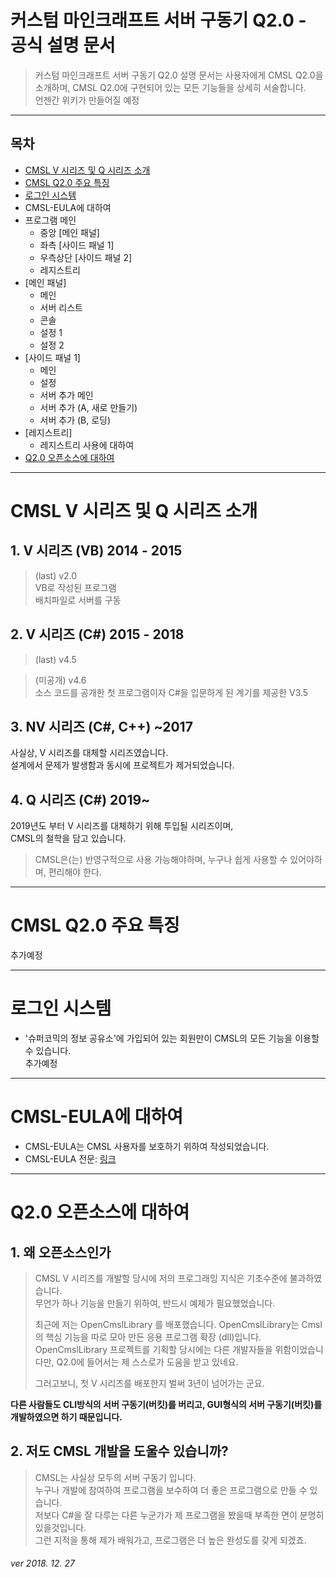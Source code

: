 # 커스텀 마인크래프트 서버 구동기 Q2.0 - 공식 설명 문서
> 커스텀 마인크래프트 서버 구동기 Q2.0 설명 문서는 사용자에게 CMSL Q2.0을 소개하며, CMSL Q2.0에 구현되어 있는 모든 기능들을 상세히 서술합니다.   
> 언젠간 위키가 만들어질 예정  
---
## 목차
* [CMSL V 시리즈 및 Q 시리즈 소개](https://github.com/ekfvoddl3536/cmsl_update/blob/master/q2.0/document.md#cmsl-v-%EC%8B%9C%EB%A6%AC%EC%A6%88-%EB%B0%8F-q-%EC%8B%9C%EB%A6%AC%EC%A6%88-%EC%86%8C%EA%B0%9C)
* [CMSL Q2.0 주요 특징](https://github.com/ekfvoddl3536/cmsl_update/blob/master/q2.0/document.md#cmsl-q20-%EC%A3%BC%EC%9A%94-%ED%8A%B9%EC%A7%95)
* [로그인 시스템](https://github.com/ekfvoddl3536/cmsl_update/blob/master/q2.0/document.md#%EB%A1%9C%EA%B7%B8%EC%9D%B8-%EC%8B%9C%EC%8A%A4%ED%85%9C)
* CMSL-EULA에 대하여
* 프로그램 메인
  + 중앙 [메인 패널]
  + 좌측 [사이드 패널 1]
  + 우측상단 [사이드 패널 2]
  + 레지스트리
* [메인 패널]
  + 메인
  + 서버 리스트
  + 콘솔
  + 설정 1
  + 설정 2
* [사이드 패널 1]
  + 메인
  + 설정
  + 서버 추가 메인
  + 서버 추가 (A, 새로 만들기)
  + 서버 추가 (B, 로딩)
* [레지스트리]
  + 레지스트리 사용에 대하여
* [Q2.0 오픈소스에 대하여](https://github.com/ekfvoddl3536/cmsl_update/blob/master/q2.0/document.md#q20-%EC%98%A4%ED%94%88%EC%86%8C%EC%8A%A4%EC%97%90-%EB%8C%80%ED%95%98%EC%97%AC)
----
# CMSL V 시리즈 및 Q 시리즈 소개
## 1. V 시리즈 (VB) 2014 - 2015  
> (last) v2.0  
> VB로 작성된 프로그램  
> 배치파일로 서버를 구동  
## 2. V 시리즈 (C#) 2015 - 2018
> (last) v4.5  

> (미공개) v4.6  
소스 코드를 공개한 첫 프로그램이자 C#을 입문하게 된 계기를 제공한 V3.5  
## 3. NV 시리즈 (C#, C++) ~2017
사실상, V 시리즈를 대체할 시리즈였습니다.   
설계에서 문제가 발생함과 동시에 프로젝트가 제거되었습니다.  
## 4. Q 시리즈 (C#) 2019~
2019년도 부터 V 시리즈를 대체하기 위해 투입될 시리즈이며,  
CMSL의 철학을 담고 있습니다.  
> CMSL은(는) 반영구적으로 사용 가능해야하며, 누구나 쉽게 사용할 수 있어야하며, 편리해야 한다.  
  
  
----
# CMSL Q2.0 주요 특징  
추가예정  
  
  
----
# 로그인 시스템
* '슈퍼코믹의 정보 공유소'에 가입되어 있는 회원만이 CMSL의 모든 기능을 이용할 수 있습니다.  
추가예정  
  
  
------
# CMSL-EULA에 대하여
* CMSL-EULA는 CMSL 사용자를 보호하기 위하여 작성되었습니다.
* CMSL-EULA 전문: [링크](http://ekfvoddl3535.cafe24.com/xe/board_t/4101)
  
  
----
# Q2.0 오픈소스에 대하여
## 1. 왜 오픈소스인가
> CMSL V 시리즈를 개발할 당시에 저의 프로그래밍 지식은 기초수준에 불과하였습니다.  
> 무언가 하나 기능을 만들기 위하여, 반드시 예제가 필요했었습니다.  
> 
> 최근에 저는 OpenCmslLibrary 를 배포했습니다. OpenCmslLibrary는 Cmsl의 핵심 기능을 따로 모아 만든 응용 프로그램 확장 (dll)입니다.  
> OpenCmslLibrary 프로젝트를 기획할 당시에는 다른 개발자들을 위함이었습니다만, Q2.0에 들어서는 제 스스로가 도움을 받고 있네요.  
>
> 그러고보니, 첫 V 시리즈를 배포한지 벌써 3년이 넘어가는 군요.

__다른 사람들도 CLI방식의 서버 구동기(버킷)를 버리고, GUI형식의 서버 구동기(버킷)를 개발하였으면 하기 때문입니다.__
## 2. 저도 CMSL 개발을 도울수 있습니까? 
> CMSL는 사실상 모두의 서버 구동기 입니다.  
> 누구나 개발에 참여하여 프로그램을 보수하여 더 좋은 프로그램으로 만들 수 있습니다.  
> 저보다 C#을 잘 다루는 다른 누군가가 제 프로그램을 봤을때 부족한 면이 분명히 있을것입니다.  
> 그런 지적을 통해 제가 배워가고, 프로그램은 더 높은 완성도를 갖게 되겠죠.  



###### ver 2018. 12. 27
